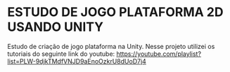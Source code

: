# ESTUDO DE JOGO PLATAFORMA 2D USANDO UNITY
Estudo de criação de jogo plataforma na Unity. Nesse projeto utilizei os tutoriais do seguinte link do youtube: https://youtube.com/playlist?list=PLW-9djkTMdfVNJD9aEnoOzkrU8dUoD7j4 
